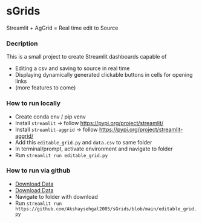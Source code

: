 # sGrids

Streamlit + AgGrid = Real time edit to Source 

### Decription

This is a small project to create Streamlit dashboards capable of 
- Editing a csv and saving to source in real time
- Displaying dynamically generated clickable buttons in cells for opening links
- (more features to come)

### How to run locally

- Create conda env / pip venv
- Install `streamlit` -> follow https://pypi.org/project/streamlit/
- Install `streamlit-aggrid` -> follow https://pypi.org/project/streamlit-aggrid/
- Add this `editable_grid.py` and `data.csv` to same folder
- In terminal/prompt, activate environment and navigate to folder
- Run `streamlit run editable_grid.py`

### How to run via github

- [Download Data](https://github.com/Akshaysehgal2005/sGrids/blob/main/data.csv)
- <a href="https://github.com/Akshaysehgal2005/sGrids/blob/main/data.csv" download>Download Data</a>
- Navigate to folder with download
- Run `streamlit run https://github.com/Akshaysehgal2005/sGrids/blob/main/editable_grid.py`

